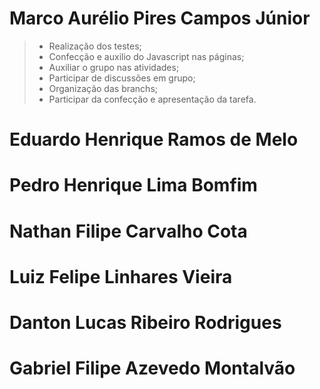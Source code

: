 # Marco Aurélio Pires Campos Júnior
> - Realização dos testes;
> - Confecção e auxilio do Javascript nas páginas;
> - Auxiliar o grupo nas atividades; 
> - Participar de discussões em grupo;
> - Organização das branchs;
> - Participar da confecção e apresentação da tarefa.

# Eduardo Henrique Ramos de Melo


# Pedro Henrique Lima Bomfim


# Nathan Filipe Carvalho Cota


# Luiz Felipe Linhares Vieira


# Danton Lucas Ribeiro Rodrigues


# Gabriel Filipe Azevedo Montalvão



